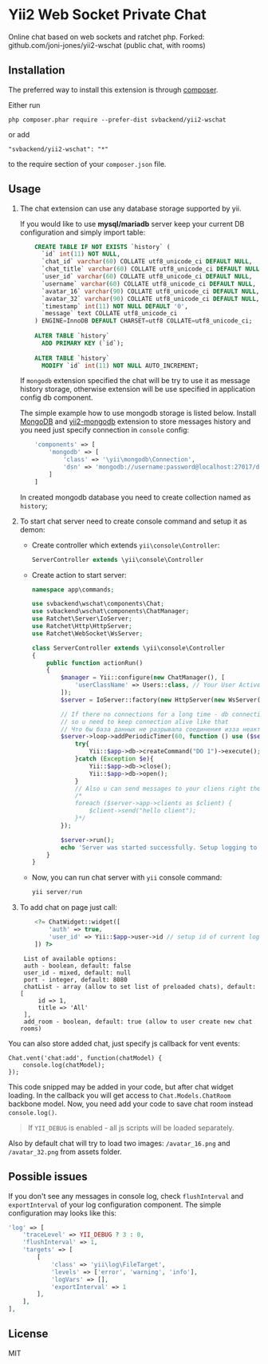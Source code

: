 Yii2 Web Socket Private Chat
===============

Online chat based on web sockets and ratchet php. Forked: github.com/joni-jones/yii2-wschat (public chat, with rooms)

Installation
------------

The preferred way to install this extension is through [composer](http://getcomposer.org/download/).

Either run

```
php composer.phar require --prefer-dist svbackend/yii2-wschat
```

or add

```
"svbackend/yii2-wschat": "*"
```

to the require section of your `composer.json` file.

Usage
------------

1. The chat extension can use any database storage supported by yii.

    If you would like to use **mysql/mariadb** server keep your current DB configuration and simply import table:
    ```sql
        CREATE TABLE IF NOT EXISTS `history` (
          `id` int(11) NOT NULL,
          `chat_id` varchar(60) COLLATE utf8_unicode_ci DEFAULT NULL,
          `chat_title` varchar(60) COLLATE utf8_unicode_ci DEFAULT NULL,
          `user_id` varchar(60) COLLATE utf8_unicode_ci DEFAULT NULL,
          `username` varchar(60) COLLATE utf8_unicode_ci DEFAULT NULL,
          `avatar_16` varchar(90) COLLATE utf8_unicode_ci DEFAULT NULL,
          `avatar_32` varchar(90) COLLATE utf8_unicode_ci DEFAULT NULL,
          `timestamp` int(11) NOT NULL DEFAULT '0',
          `message` text COLLATE utf8_unicode_ci
        ) ENGINE=InnoDB DEFAULT CHARSET=utf8 COLLATE=utf8_unicode_ci;
        
        ALTER TABLE `history`
          ADD PRIMARY KEY (`id`);
        
        ALTER TABLE `history`
          MODIFY `id` int(11) NOT NULL AUTO_INCREMENT;
    ```

    If `mongodb` extension specified the chat will be try to use it as message history storage, otherwise extension
will be use specified in application config db component.

    The simple example how to use mongodb storage is listed below.
Install [MongoDB](http://docs.mongodb.org/) and [yii2-mongodb](http://www.yiiframework.com/doc-2.0/ext-mongodb-index.html)
extension to store messages history and you need just specify connection in `console` config:

    ```php
        'components' => [
            'mongodb' => [
                'class' => '\yii\mongodb\Connection',
                'dsn' => 'mongodb://username:password@localhost:27017/dbname'
            ]
        ]
    ```
    In created mongodb database you need to create collection named as `history`;


2. To start chat server need to create console command and setup it as demon:
    - Create controller which extends `yii\console\Controller`:
        
        ```php
        ServerController extends \yii\console\Controller
        ```
        
    - Create action to start server:
    
        ```php
        namespace app\commands;

        use svbackend\wschat\components\Chat;
        use svbackend\wschat\components\ChatManager;
        use Ratchet\Server\IoServer;
        use Ratchet\Http\HttpServer;
        use Ratchet\WebSocket\WsServer;
        
        class ServerController extends \yii\console\Controller
        {
            public function actionRun()
            {
                $manager = Yii::configure(new ChatManager(), [
                    'userClassName' => Users::class, // Your User Active Record model class
                ]);
                $server = IoServer::factory(new HttpServer(new WsServer(new Chat($manager))), 8080);

                // If there no connections for a long time - db connection will be closed and new users will get the error
                // so u need to keep connection alive like that
                // Что бы база данных не разрывала соединения изза неактивности
                $server->loop->addPeriodicTimer(60, function () use ($server) {
                    try{
                        Yii::$app->db->createCommand("DO 1")->execute();
                    }catch (Exception $e){
                        Yii::$app->db->close();
                        Yii::$app->db->open();
                    }
                    // Also u can send messages to your cliens right there
                    /*
                    foreach ($server->app->clients as $client) {
                        $client->send("hello client");
                    }*/
                });

                $server->run();
                echo 'Server was started successfully. Setup logging to get more details.'.PHP_EOL;
            }
        }
        ```
       
        
    - Now, you can run chat server with `yii` console command:
    
        ```php
        yii server/run
        ```
        
3. To add chat on page just call:


        
    ```php  
        <?= ChatWidget::widget([
            'auth' => true,
            'user_id' => Yii::$app->user->id // setup id of current logged user
        ]) ?>
    ```
    
        List of available options:
        auth - boolean, default: false
        user_id - mixed, default: null
        port - integer, default: 8080
        chatList - array (allow to set list of preloaded chats), default: [
            id => 1,
            title => 'All'
        ],
        add_room - boolean, default: true (allow to user create new chat rooms)

You can also store added chat, just specify js callback for vent events:

    Chat.vent('chat:add', function(chatModel) {
        console.log(chatModel);
    });
    
This code snipped may be added in your code, but after chat widget loading. In the callback you will get access to ``Chat.Models.ChatRoom`` backbone model. Now, you need add your code to save chat room instead `console.log()`.

> If `YII_DEBUG` is enabled - all js scripts will be loaded separately.

Also by default chat will try to load two images:
`/avatar_16.png` and `/avatar_32.png` from assets folder.

Possible issues
----

If you don't see any messages in console log, check `flushInterval` and `exportInterval` of your log configuration component. The simple configuration may looks like this:
```php
'log' => [
    'traceLevel' => YII_DEBUG ? 3 : 0,
    'flushInterval' => 1,
    'targets' => [
        [
            'class' => 'yii\log\FileTarget',
            'levels' => ['error', 'warning', 'info'],
            'logVars' => [],
            'exportInterval' => 1
        ],
    ],
],
```

License
----

MIT
